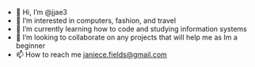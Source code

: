 - 👋 Hi, I’m @jjae3
- 👀 I’m interested in computers, fashion, and travel
- 🌱 I’m currently learning how to code and studying information systems
- 💞️ I’m looking to collaborate on any projects that will help me as Im a beginner
- 📫 How to reach me janiece.fields@gmail.com

<!---
jjae3/jjae3 is a ✨ special ✨ repository because its `README.md` (this file) appears on your GitHub profile.
You can click the Preview link to take a look at your changes.
--->

